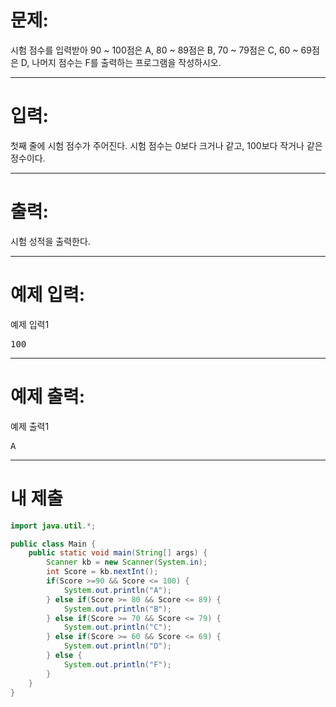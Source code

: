 # 문제: 
시험 점수를 입력받아 90 ~ 100점은 A, 80 ~ 89점은 B, 70 ~ 79점은 C, 60 ~ 69점은 D, 나머지 점수는 F를 출력하는 프로그램을 작성하시오.

---
# 입력: 
첫째 줄에 시험 점수가 주어진다. 시험 점수는 0보다 크거나 같고, 100보다 작거나 같은 정수이다.

---
# 출력: 
시험 성적을 출력한다.

---
# 예제 입력:
예제 입력1
<pre>
100
</pre>

---
# 예제 출력:
예제 출력1
<pre>
A
</pre>
---
# 내 제출
~~~java
import java.util.*;

public class Main {
	public static void main(String[] args) {
		Scanner kb = new Scanner(System.in);
		int Score = kb.nextInt();
		if(Score >=90 && Score <= 100) {
			System.out.println("A");
		} else if(Score >= 80 && Score <= 89) {
			System.out.println("B");
		} else if(Score >= 70 && Score <= 79) {
			System.out.println("C");
		} else if(Score >= 60 && Score <= 69) {
			System.out.println("D");
		} else {
			System.out.println("F");
		}	
	}
}
~~~
